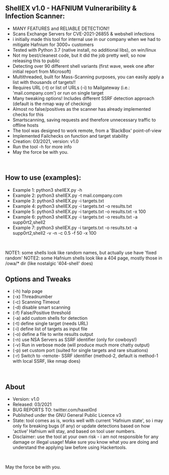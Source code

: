 ## ShellEX v1.0 - HAFNIUM Vulneraribility & Infection Scanner:
* MANY FEATURES and RELIABLE DETECTION!!
* Scans Exchange Servers for CVE-2021-26855 & webshell infections
* i initially made this tool for internal use in our company when we had to mitigate Hafnium for 3000+ customers
* Tested with Python 3.7 (native install, no additional libs), on win/linux
* Not my best/cleanest code, but it did the job pretty well, so now releasing this to public
* Detecting over 90 different shell variants (first wave, week one after initial report from Microsoft)
* Multithreaded, built for Mass-Scanning purposes, you can easily apply a list with thousands of targets!!
* Requires URL (-t) or list of URLs (-i) to Mailgateway (i.e.: 'mail.company.com') or run on single target
* Many tweaking options! Includes different SSRF detection approach (default is the nmap way of checking)
* Almost no false/positives as the scanner has already implemented checks for this
* Smartscanning, saving requests and therefore unnecessary traffic to offline hosts
* The tool was designed to work remote, from a 'BlackBox' point-of-view
* Implemented Failchecks on function and target stability
* Creation: 03/2021, version: v1.0
* Run the tool -h for more info
* May the force be with you.
<br />

## How to use (examples):
* Example 1:          python3 shellEX.py -h
* Example 2:          python3 shellEX.py -t mail.company.com
* Example 3:          python3 shellEX.py -i targets.txt
* Example 4:          python3 shellEX.py -i targets.txt -o results.txt
* Example 5:          python3 shellEX.py -i targets.txt -o results.txt -x 100
* Example 6:          python3 shellEX.py -i targets.txt -o results.txt -a supp0rt2,shell2
* Example 7:          python3 shellEX.py -i targets.txt -o results.txt -a supp0rt2,shell2 -v -n -c 0.5 -f 50 -x 100
<br />

NOTE1: some shells look like random names, but actually use have 'fixed random'
NOTE2: some Hafnium shells look like a 404 page, mostly those in /owa/* dir (like nostalgic '404-shell' does)

## Options and Tweaks
* (-h) halp page
* (-x) Threadnumber
* (-c) Scanning Timeout
* (-d) disable smart scanning
* (-f) False/Positive threshold
* (-a) add custom shells for detection
* (-t) define single target (needs URL)
* (-i) define list of targets as input file
* (-o) define a file to write results output
* (-n) use NSA Servers as SSRF identifier (only for cowboys!)
* (-v) Run in verbose mode (will produce much more chatty output)
* (-p) set custom port (suited for single targets and rare situations)
* (-r) Switch to -remote- SSRF identifier (method-2, default is method-1 with local SSRF, like nmap does)
<br />

## About
* Version: v1.0
* Released: 03/2021
* BUG REPORTS TO: twitter.com/haxel0rd
* Published under the GNU General Public Licence v3
* State: tool comes as is, works well with current 'Hafnium state',
  so i may only fix breaking bugs (if any) or update detections based
  on how 'active' Hafnium will stay, and based on tool user numbers.
* Disclaimer: use the tool at your own risk - i am not responsible for any damage or illegal usage! 
  Make sure you know what you are doing and understand the applying law before using Hackertools. 
<br />

May the force be with you.
